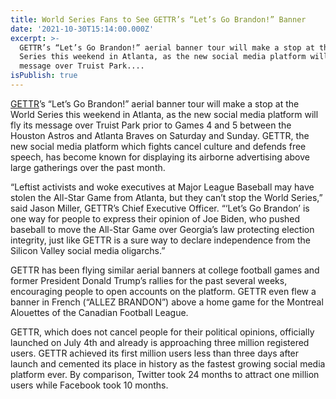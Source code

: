 ```yaml
---
title: World Series Fans to See GETTR’s “Let’s Go Brandon!” Banner
date: '2021-10-30T15:14:00.000Z'
excerpt: >-
  GETTR’s “Let’s Go Brandon!” aerial banner tour will make a stop at the World
  Series this weekend in Atlanta, as the new social media platform will fly its
  message over Truist Park....
isPublish: true
---
```


[GETTR](http://www.gettr.com/)’s “Let’s Go Brandon!” aerial banner tour will make a stop at the World Series this weekend in Atlanta, as the new social media platform will fly its message over Truist Park prior to Games 4 and 5 between the Houston Astros and Atlanta Braves on Saturday and Sunday. GETTR, the new social media platform which fights cancel culture and defends free speech, has become known for displaying its airborne advertising above large gatherings over the past month.

“Leftist activists and woke executives at Major League Baseball may have stolen the All-Star Game from Atlanta, but they can’t stop the World Series,” said Jason Miller, GETTR’s Chief Executive Officer. “‘Let’s Go Brandon’ is one way for people to express their opinion of Joe Biden, who pushed baseball to move the All-Star Game over Georgia’s law protecting election integrity, just like GETTR is a sure way to declare independence from the Silicon Valley social media oligarchs.”

GETTR has been flying similar aerial banners at college football games and former President Donald Trump’s rallies for the past several weeks, encouraging people to open accounts on the platform. GETTR even flew a banner in French (“ALLEZ BRANDON”) above a home game for the Montreal Alouettes of the Canadian Football League.

GETTR, which does not cancel people for their political opinions, officially launched on July 4th and already is approaching three million registered users. GETTR achieved its first million users less than three days after launch and cemented its place in history as the fastest growing social media platform ever. By comparison, Twitter took 24 months to attract one million users while Facebook took 10 months.

